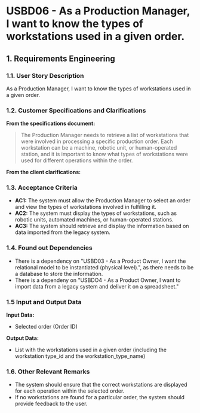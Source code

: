 # USBD06 - As a Production Manager, I want to know the types of workstations used in a given order.

## 1. Requirements Engineering

### 1.1. User Story Description

As a Production Manager, I want to know the types of workstations used in a given order.

### 1.2. Customer Specifications and Clarifications

**From the specifications document:**

> The Production Manager needs to retrieve a list of workstations that were involved in processing a specific production order. Each workstation can be a machine, robotic unit, or human-operated station, and it is important to know what types of workstations were used for different operations within the order.

**From the client clarifications:**


### 1.3. Acceptance Criteria

* **AC1:** The system must allow the Production Manager to select an order and view the types of workstations involved in fulfilling it.
* **AC2:** The system must display the types of workstations, such as robotic units, automated machines, or human-operated stations.
* **AC3:** The system should retrieve and display the information based on data imported from the legacy system.

### 1.4. Found out Dependencies

* There is a dependency on "USBD03 - As a Product Owner, I want the relational model to be instantiated (physical
  level).", as there needs to be a database to store the information.
* There is a dependeny on "USBDO4 - As a Product Owner, I want to import data from a legacy system and
  deliver it on a spreadsheet."

### 1.5 Input and Output Data

**Input Data:**

* Selected order (Order ID)

**Output Data:**

* List with the workstations used in a given order (including the workstation type_id and the workstation_type_name)

### 1.6. Other Relevant Remarks

* The system should ensure that the correct workstations are displayed for each operation within the selected order.
* If no workstations are found for a particular order, the system should provide feedback to the user.
